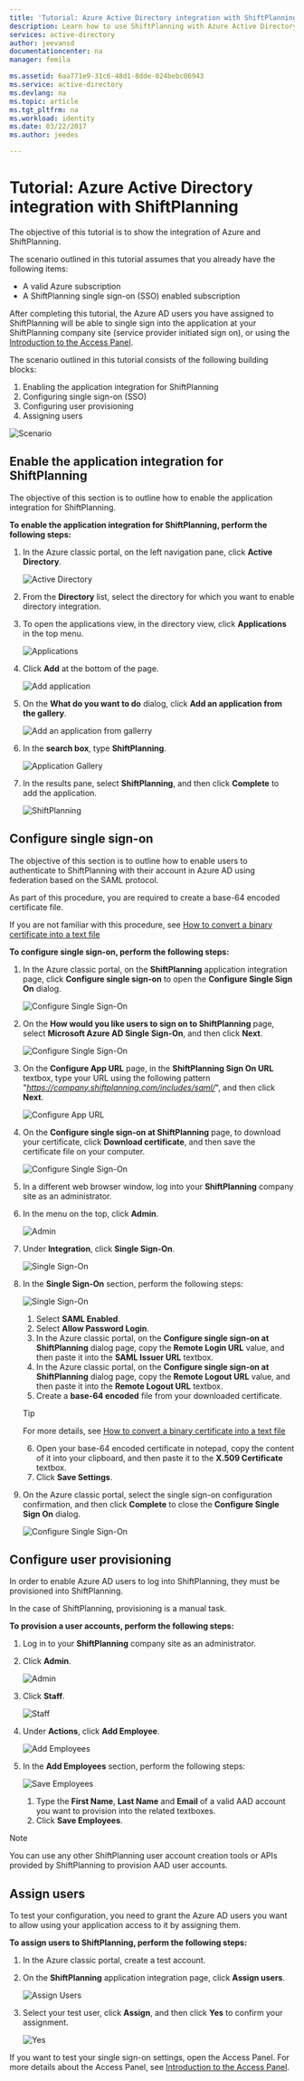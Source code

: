 ```yaml
---
title: 'Tutorial: Azure Active Directory integration with ShiftPlanning | Microsoft Docs'
description: Learn how to use ShiftPlanning with Azure Active Directory to enable single sign-on, automated provisioning, and more!
services: active-directory
author: jeevansd
documentationcenter: na
manager: femila

ms.assetid: 6aa771e9-31c6-48d1-8dde-024bebc06943
ms.service: active-directory
ms.devlang: na
ms.topic: article
ms.tgt_pltfrm: na
ms.workload: identity
ms.date: 03/22/2017
ms.author: jeedes

---
```

# Tutorial: Azure Active Directory integration with ShiftPlanning
The objective of this tutorial is to show the integration of Azure and ShiftPlanning.

The scenario outlined in this tutorial assumes that you already have the following items:

* A valid Azure subscription
* A ShiftPlanning single sign-on (SSO) enabled subscription

After completing this tutorial, the Azure AD users you have assigned to ShiftPlanning will be able to single sign into the application at your ShiftPlanning company site (service provider initiated sign on), or using the [Introduction to the Access Panel](active-directory-saas-access-panel-introduction.md).

The scenario outlined in this tutorial consists of the following building blocks:

1. Enabling the application integration for ShiftPlanning
2. Configuring single sign-on (SSO)
3. Configuring user provisioning
4. Assigning users

![Scenario](./media/active-directory-saas-shiftplanning-tutorial/IC786612.png "Scenario")

## Enable the application integration for ShiftPlanning
The objective of this section is to outline how to enable the application integration for ShiftPlanning.

**To enable the application integration for ShiftPlanning, perform the following steps:**

1. In the Azure classic portal, on the left navigation pane, click **Active Directory**.
   
    ![Active Directory](./media/active-directory-saas-shiftplanning-tutorial/IC700993.png "Active Directory")

2. From the **Directory** list, select the directory for which you want to enable directory integration.

3. To open the applications view, in the directory view, click **Applications** in the top menu.
   
    ![Applications](./media/active-directory-saas-shiftplanning-tutorial/IC700994.png "Applications")

4. Click **Add** at the bottom of the page.
   
    ![Add application](./media/active-directory-saas-shiftplanning-tutorial/IC749321.png "Add application")

5. On the **What do you want to do** dialog, click **Add an application from the gallery**.
   
    ![Add an application from gallerry](./media/active-directory-saas-shiftplanning-tutorial/IC749322.png "Add an application from gallerry")

6. In the **search box**, type **ShiftPlanning**.
   
    ![Application Gallery](./media/active-directory-saas-shiftplanning-tutorial/IC786613.png "Application Gallery")

7. In the results pane, select **ShiftPlanning**, and then click **Complete** to add the application.
   
    ![ShiftPlanning](./media/active-directory-saas-shiftplanning-tutorial/IC786614.png "ShiftPlanning")
   
## Configure single sign-on

The objective of this section is to outline how to enable users to authenticate to ShiftPlanning with their account in Azure AD using federation based on the SAML protocol.

As part of this procedure, you are required to create a base-64 encoded certificate file.  

If you are not familiar with this procedure, see [How to convert a binary certificate into a text file](http://youtu.be/PlgrzUZ-Y1o)

**To configure single sign-on, perform the following steps:**

1. In the Azure classic portal, on the **ShiftPlanning** application integration page, click **Configure single sign-on** to open the **Configure Single Sign On** dialog.
   
    ![Configure Single Sign-On](./media/active-directory-saas-shiftplanning-tutorial/IC786615.png "Configure Single Sign-On")

2. On the **How would you like users to sign on to ShiftPlanning** page, select **Microsoft Azure AD Single Sign-On**, and then click **Next**.
   
    ![Configure Single Sign-On](./media/active-directory-saas-shiftplanning-tutorial/IC786616.png "Configure Single Sign-On")

3. On the **Configure App URL** page, in the **ShiftPlanning Sign On URL** textbox, type your URL using the following pattern "*https://company.shiftplanning.com/includes/saml/*", and then click **Next**.
   
    ![Configure App URL](./media/active-directory-saas-shiftplanning-tutorial/IC786617.png "Configure App URL")

4. On the **Configure single sign-on at ShiftPlanning** page, to download your certificate, click **Download certificate**, and then save the certificate file on your computer.
   
    ![Configure Single Sign-On](./media/active-directory-saas-shiftplanning-tutorial/IC786618.png "Configure Single Sign-On")

5. In a different web browser window, log into your **ShiftPlanning** company site as an administrator.
6. In the menu on the top, click **Admin**.
   
    ![Admin](./media/active-directory-saas-shiftplanning-tutorial/IC786619.png "Admin")

7. Under **Integration**, click **Single Sign-On**.
   
    ![Single Sign-On](./media/active-directory-saas-shiftplanning-tutorial/IC786620.png "Single Sign-On")

8. In the **Single Sign-On** section, perform the following steps:
   
    ![Single Sign-On](./media/active-directory-saas-shiftplanning-tutorial/IC786905.png "Single Sign-On")
   
   1. Select **SAML Enabled**.
   2. Select **Allow Password Login**.
   3. In the Azure classic portal, on the **Configure single sign-on at ShiftPlanning** dialog page, copy the **Remote Login URL** value, and then paste it into the **SAML Issuer URL** textbox.
   4. In the Azure classic portal, on the **Configure single sign-on at ShiftPlanning** dialog page, copy the **Remote Logout URL** value, and then paste it into the **Remote Logout URL** textbox.
   5. Create a **base-64 encoded** file from your downloaded certificate.  
       
     >[!TIP]
     >For more details, see [How to convert a binary certificate into a text file](http://youtu.be/PlgrzUZ-Y1o)
     > 
     > 

   6. Open your base-64 encoded certificate in notepad, copy the content of it into your clipboard, and then paste it to the **X.509 Certificate** textbox.
   7. Click **Save Settings**.

9. On the Azure classic portal, select the single sign-on configuration confirmation, and then click **Complete** to close the **Configure Single Sign On** dialog.
   
    ![Configure Single Sign-On](./media/active-directory-saas-shiftplanning-tutorial/IC786621.png "Configure Single Sign-On")
   
## Configure user provisioning

In order to enable Azure AD users to log into ShiftPlanning, they must be provisioned into ShiftPlanning.  

In the case of ShiftPlanning, provisioning is a manual task.

**To provision a user accounts, perform the following steps:**

1. Log in to your **ShiftPlanning** company site as an administrator.
2. Click **Admin**.
   
    ![Admin](./media/active-directory-saas-shiftplanning-tutorial/IC786619.png "Admin")
3. Click **Staff**.
   
    ![Staff](./media/active-directory-saas-shiftplanning-tutorial/IC786623.png "Staff")
4. Under **Actions**, click **Add Employee**.
   
    ![Add Employees](./media/active-directory-saas-shiftplanning-tutorial/IC786624.png "Add Employees")
5. In the **Add Employees** section, perform the following steps:
   
    ![Save Employees](./media/active-directory-saas-shiftplanning-tutorial/IC786625.png "Save Employees")
   
   1. Type the **First Name**, **Last Name** and **Email** of a valid AAD account you want to provision into the related textboxes.
   2. Click **Save Employees**.

>[!NOTE]
>You can use any other ShiftPlanning user account creation tools or APIs provided by ShiftPlanning to provision AAD user accounts.
> 
> 

## Assign users
To test your configuration, you need to grant the Azure AD users you want to allow using your application access to it by assigning them.

**To assign users to ShiftPlanning, perform the following steps:**

1. In the Azure classic portal, create a test account.

2. On the **ShiftPlanning** application integration page, click **Assign users**.
   
    ![Assign Users](./media/active-directory-saas-shiftplanning-tutorial/IC786626.png "Assign Users")

3. Select your test user, click **Assign**, and then click **Yes** to confirm your assignment.
   
    ![Yes](./media/active-directory-saas-shiftplanning-tutorial/IC767830.png "Yes")
 
If you want to test your single sign-on settings, open the Access Panel. For more details about the Access Panel, see [Introduction to the Access Panel](active-directory-saas-access-panel-introduction.md).

